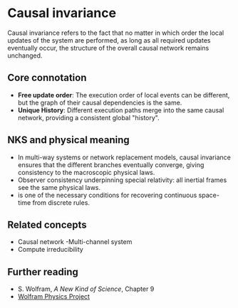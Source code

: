 # Causal invariance

Causal invariance refers to the fact that no matter in which order the local updates of the system are performed, as long as all required updates eventually occur, the structure of the overall causal network remains unchanged.

## Core connotation
- **Free update order**: The execution order of local events can be different, but the graph of their causal dependencies is the same.
- **Unique History**: Different execution paths merge into the same causal network, providing a consistent global "history".

## NKS and physical meaning
- In multi-way systems or network replacement models, causal invariance ensures that the different branches eventually converge, giving consistency to the macroscopic physical laws.
- Observer consistency underpinning special relativity: all inertial frames see the same physical laws.
- is one of the necessary conditions for recovering continuous space-time from discrete rules.

## Related concepts
- Causal network
-Multi-channel system
- Compute irreducibility

## Further reading
- S. Wolfram, *A New Kind of Science*, Chapter 9
- [Wolfram Physics Project](https://www.wolframphysics.org/)